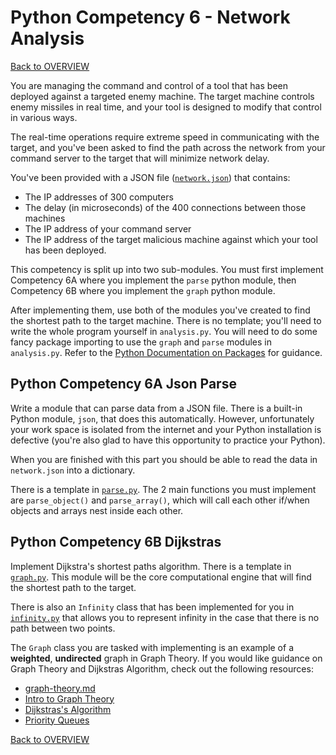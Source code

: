 # Python Competency 6 - Network Analysis

[Back to OVERVIEW](../README.md)

You are managing the command and control of a tool that has been deployed against a targeted enemy machine. The target machine controls enemy missiles in real time, and your tool is designed to modify that control in various ways. 

The real-time operations require extreme speed in communicating with the target, and you've been asked to find the path across the network from your command server to the target that will minimize network delay.

You've been provided with a JSON file ([`network.json`](./network.json)) that contains:
- The IP addresses of 300 computers
- The delay (in microseconds) of the 400 connections between those machines
- The IP address of your command server
- The IP address of the target malicious machine against which your tool has been deployed.

This competency is split up into two sub-modules. You must first implement Competency 6A where you implement the `parse` python module, then Competency 6B where you implement the `graph` python module.

After implementing them, use both of the modules you've created to find the shortest path to the target machine. There is no template; you'll need to write the whole program yourself in `analysis.py`. You will need to do some fancy package importing to use the `graph` and `parse` modules in `analysis.py`. Refer to the [Python Documentation on Packages](https://docs.python.org/3/tutorial/modules.html#packages) for guidance.


## Python Competency 6A Json Parse

Write a module that can parse data from a JSON file. There is a built-in Python module, `json`, that does this automatically. However, unfortunately your work space is isolated from the internet and your Python installation is defective (you're also glad to have this opportunity to practice your Python).

When you are finished with this part you should be able to read the data in `network.json` into a dictionary.

There is a template in [`parse.py`](./competency_6a_json_parser/parse.py). The 2 main functions you must implement are `parse_object()` and `parse_array()`, which will call each other if/when objects and arrays nest inside each other.


## Python Competency 6B Dijkstras

Implement Dijkstra's shortest paths algorithm. There is a template in [`graph.py`](./competency_6b_dijkstras/graph.py). This module will be the core computational engine that will find the shortest path to the target. 

There is also an `Infinity` class that has been implemented for you in [`infinity.py`](./competency_6b_dijkstras/infinity.py) that allows you to represent infinity in the case that there is no path between two points.

The `Graph` class you are tasked with implementing is an example of a **weighted**, **undirected** graph in Graph Theory. If you would like guidance on Graph Theory and Dijkstras Algorithm, check out the following resources:

- [graph-theory.md](./graph-theory.md)
- [Intro to Graph Theory](https://www.youtube.com/watch?v=LFKZLXVO-Dg)
- [Dijkstras's Algorithm](https://www.youtube.com/watch?v=EFg3u_E6eHU)
- [Priority Queues](https://www.youtube.com/watch?v=7z_HXFZqXqc)

[Back to OVERVIEW](../README.md)